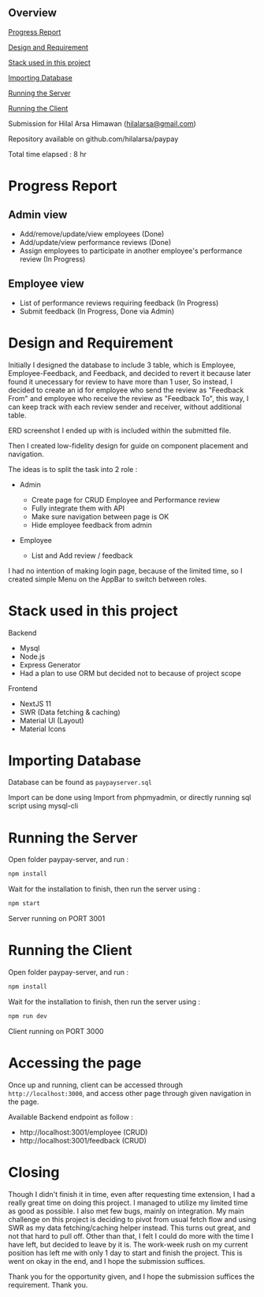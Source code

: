 ## Overview

[Progress Report](#progress-report)

[Design and Requirement](#design-and-requirement)

[Stack used in this project](#stack-used-in-this-project)

[Importing Database](#importing-database)

[Running the Server](#running-the-server)

[Running the Client](#running-the-client)


Submission for Hilal Arsa Himawan (hilalarsa@gmail.com)

Repository available on github.com/hilalarsa/paypay

Total time elapsed : 8 hr

# Progress Report

## Admin view
- Add/remove/update/view employees (Done)
- Add/update/view performance reviews (Done)
- Assign employees to participate in another employee's performance review (In Progress)

## Employee view
- List of performance reviews requiring feedback (In Progress)
- Submit feedback (In Progress, Done via Admin)

# Design and Requirement

Initially I designed the database to include 3 table, which is Employee, Employee-Feedback, and Feedback, and decided to revert it because later found it unecessary for review to have more than 1 user,
So instead, I decided to create an id for employee who send the review as "Feedback From" and employee who receive the review as "Feedback To", this way, I can keep track with each review sender and receiver, without additional table.

ERD screenshot I ended up with is included within the submitted file.

Then I created low-fidelity design for guide on component placement and navigation. 

The ideas is to split the task into 2 role :
- Admin
    - Create page for CRUD Employee and Performance review
    - Fully integrate them with API
    - Make sure navigation between page is OK
    - Hide employee feedback from admin

- Employee
    - List and Add review / feedback

I had no intention of making login page, because of the limited time, so I created simple Menu on the AppBar to switch between roles.

# Stack used in this project

Backend
- Mysql
- Node.js
- Express Generator
- Had a plan to use ORM but decided not to because of project scope

Frontend
- NextJS 11
- SWR (Data fetching & caching)
- Material UI (Layout)
- Material Icons

# Importing Database

Database can be found as ```paypayserver.sql```

Import can be done using Import from phpmyadmin, or directly running sql script using mysql-cli

# Running the Server

Open folder paypay-server, and run :

```bash
npm install
```

Wait for the installation to finish, then run the server using :

```bash
npm start
```

Server running on PORT 3001

# Running the Client

Open folder paypay-server, and run :

```bash
npm install
```

Wait for the installation to finish, then run the server using :

```bash
npm run dev
```

Client running on PORT 3000

# Accessing the page

Once up and running, client can be accessed through ```http://localhost:3000```, and access other page through given navigation in the page.

Available Backend endpoint as follow : 

- http://localhost:3001/employee (CRUD)
- http://localhost:3001/feedback (CRUD)

# Closing

Though I didn't finish it in time, even after requesting time extension, I had a really great time on doing this project. I managed to utilize my limited time as good as possible. I also met few bugs, mainly on integration. My main challenge on this project is deciding to pivot from usual fetch flow and using SWR as my data fetching/caching helper instead. This turns out great, and not that hard to pull off. Other than that, I felt I could do more with the time I have left, but decided to leave by it is. The work-week rush on my current position has left me with only 1 day to start and finish the project. This is went on okay in the end, and I hope the submission suffices.

Thank you for the opportunity given, and I hope the submission suffices the requirement. Thank you.

